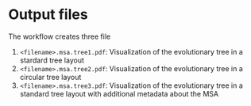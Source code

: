 # Output files

The workflow creates three file
1. `<filename>.msa.tree1.pdf`: Visualization of the evolutionary tree in a stardard tree layout
2. `<filename>.msa.tree2.pdf`: Visualization of the evolutionary tree in a circular tree layout
3. `<filename>.msa.tree3.pdf`: Visualization of the evolutionary tree in a standard tree layout with additional metadata about the MSA
